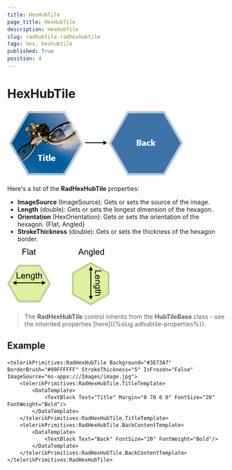 ```yaml
---
title: HexHubTile
page_title: HexHubTile
description: HexHubTile
slug: radhubtile-radhexhubtile
tags: hex, hexhubtile
published: True
position: 4
---
```


# HexHubTile

![RadHexHubTile](images/hexhubtile.png)

Here's a list of the **RadHexHubTile** properties:

* **ImageSource** (ImageSource): Gets or sets the source of the image.
* **Length** (double): Gets or sets the longest dimension of the hexagon.
* **Orientation** (HexOrientation): Gets or sets the orientation of the hexagon. {Flat, Angled}
* **StrokeThickness** (double): Gets or sets the thickness of the hexagon border.

![HexOrientation](Images/hex-orientation.png)

> The **RadHexHubTile** control inherits from the **HubTileBase** class - see the inherited properties [here]({%slug adhubtile-properties%}).

## Example

	<telerikPrimitives:RadHexHubTile Background="#3E73A7" BorderBrush="#99FFFFFF" StrokeThickness="5" IsFrozen="False" ImageSource="ms-appx:///Images/image.jpg">
	    <telerikPrimitives:RadHexHubTile.TitleTemplate>
	        <DataTemplate>
	            <TextBlock Text="Title" Margin="0 70 0 0" FontSize="20" FontWeight="Bold"/>
	        </DataTemplate>
	    </telerikPrimitives:RadHexHubTile.TitleTemplate>
	    <telerikPrimitives:RadHexHubTile.BackContentTemplate>
	        <DataTemplate>
	            <TextBlock Text="Back" FontSize="20" FontWeight="Bold"/>
	        </DataTemplate>
	    </telerikPrimitives:RadHexHubTile.BackContentTemplate>
	</telerikPrimitives:RadHexHubTile>
